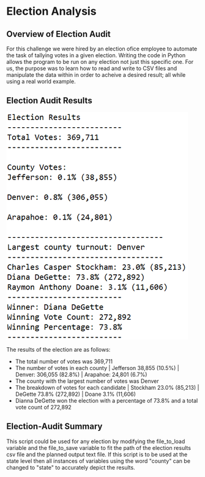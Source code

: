 # Election Analysis

## Overview of Election Audit
For this challenge we were hired by an election ofice employee to automate the task of tallying votes in a given election. Writing the code in Python allows the program to be run on any election not just this specific one. For us, the purpose was to learn how to read and write to CSV files and manipulate the data within in order to acheive a desired result; all while using a real world example.

## Election Audit Results
![election results](results_screenshot.png)

The results of the election are as follows:
  - The total number of votes was 369,711
  - The number of votes in each county
        | Jefferson 38,855 (10.5%)
        | Denver: 306,055 (82.8%)
        | Arapahoe: 24,801  (6.7%)
  - The county with the largest number of votes was Denver
  - The breakdown of votes for each candidate
        | Stockham 23.0% (85,213)
        | DeGette 73.8% (272,892)
        | Doane 3.1% (11,606)
  - Dianna DeGette won the election with a percentage of 73.8% and a total vote count of 272,892

## Election-Audit Summary
This script could be used for any election by modifying the file_to_load variable and the file_to_save variable to fit the path of the election results csv file and the planned output text file. If this script is to be used at the state level then all instances of variables using the word "county" can be changed to "state" to accurately depict the results.
